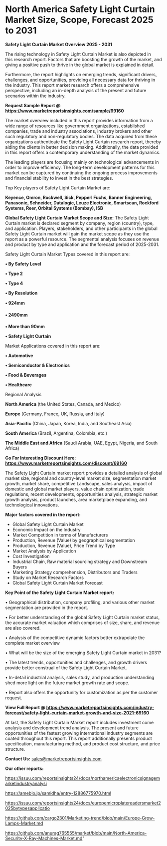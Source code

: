 # North America Safety Light Curtain Market Size, Scope, Forecast 2025 to 2031

<Strong> Safety Light Curtain Market Overview 2025 - 2031</strong>

The rising technology in Safety Light Curtain Market is also depicted in this research report. Factors that are boosting the growth of the market, and giving a positive push to thrive in the global market is explained in detail.

Furthermore, the report highlights on emerging trends, significant drivers, challenges, and opportunities, providing all necessary data for thriving in the industry. This report market research offers a comprehensive perspective, including an in-depth analysis of the present and future scenarios within the industry.

<strong>Request Sample Report @ <a href=https://www.marketreportsinsights.com/sample/69160>https://www.marketreportsinsights.com/sample/69160</a></strong>

The market overview included in this report provides information from a wide range of resources like government organizations, established companies, trade and industry associations, industry brokers and other such regulatory and non-regulatory bodies. The data acquired from these organizations authenticate the Safety Light Curtain research report, thereby aiding the clients in better decision making. Additionally, the data provided in this report offers a contemporary understanding of the market dynamics.

The leading players are focusing mainly on technological advancements in order to improve efficiency. The long-term development patterns for this market can be captured by continuing the ongoing process improvements and financial stability to invest in the best strategies.

Top Key players of Safety Light Curtain Market are:

<strong>Keyence, Omron, Rockwell, Sick, Pepperl Fuchs, Banner Engineering, Panasonic, Schneider, Datalogic, Leuze Electronic, Smartscan, Rockford Systems, Reer, Orbital Systems (Bombay), ISB</strong>

<strong><b>Global Safety Light Curtain Market Scope and Size:</b></strong>
The Safety Light Curtain market is declared segment by company, region (country), type, and application. Players, stakeholders, and other participants in the global Safety Light Curtain market will gain the market scope as they use the report as a powerful resource. The segmental analysis focuses on revenue and product by type and application and the forecast period of 2025-2031.

Safety Light Curtain Market Types covered in this report are:

<strong>• By Safety Level

• Type 2

• Type 4

• By Resolution

• 924mm

• 2490mm

• More than 90mm

• Safety Light Curtain</strong>

Market Applications covered in this report are:

<strong>• Automotive

• Semiconductor & Electronics

• Food & Beverages

• Healthcare</strong> 

Regional Analysis

<strong>North America</strong> (the United States, Canada, and Mexico)

<strong>Europe</strong> (Germany, France, UK, Russia, and Italy)

<strong>Asia-Pacific</strong> (China, Japan, Korea, India, and Southeast Asia)

<strong>South America</strong> (Brazil, Argentina, Colombia, etc.)

<strong>The Middle East and Africa</strong> (Saudi Arabia, UAE, Egypt, Nigeria, and South Africa)

<strong>Go For Interesting Discount Here: <a href=https://www.marketreportsinsights.com/discount/69160>https://www.marketreportsinsights.com/discount/69160</a></strong>

The Safety Light Curtain market report provides a detailed analysis of global market size, regional and country-level market size, segmentation market growth, market share, competitive Landscape, sales analysis, impact of domestic and global market players, value chain optimization, trade regulations, recent developments, opportunities analysis, strategic market growth analysis, product launches, area marketplace expanding, and technological innovations.

<strong><b>Major factors covered in the report:</b></strong>
<ul>
  <li>Global Safety Light Curtain Market </li>
  <li>Economic Impact on the Industry</li>
  <li>Market Competition in terms of Manufacturers</li>
  <li>Production, Revenue (Value) by geographical segmentation</li>
  <li>Production, Revenue (Value), Price Trend by Type</li>
  <li>Market Analysis by Application</li>
  <li>Cost Investigation</li>
  <li>Industrial Chain, Raw material sourcing strategy and Downstream Buyers</li>
  <li>Marketing Strategy comprehension, Distributors and Traders</li>
  <li>Study on Market Research Factors</li>
  <li>Global Safety Light Curtain Market Forecast</li>
</ul>

<strong><b>Key Point of the Safety Light Curtain Market report:</b></strong>

• Geographical distribution, company profiling, and various other market segmentation are provided in the report.

• For better understanding of the global Safety Light Curtain market status, the accurate market valuation which comprises of size, share, and revenue are also covered.

• Analysis of the competitive dynamic factors better extrapolate the complete market overview

• What will be the size of the emerging Safety Light Curtain market in 2031?

• The latest trends, opportunities and challenges, and growth drivers provide better construal of the Safety Light Curtain Market.

• In-detail industrial analysis, sales study, and production understanding shed more light on the future market growth rate and scope.

• Report also offers the opportunity for customization as per the customer request.

<strong><b>View Full Report @ <a href=https://www.marketreportsinsights.com/industry-forecast/safety-light-curtain-market-growth-and-size-2021-69160>https://www.marketreportsinsights.com/industry-forecast/safety-light-curtain-market-growth-and-size-2021-69160</a></b></strong>


At last, the Safety Light Curtain Market report includes investment come analysis and development trend analysis. The present and future opportunities of the fastest growing international industry segments are coated throughout this report. This report additionally presents product specification, manufacturing method, and product cost structure, and price structure.

<strong>Contact Us:</strong>
sales@marketreportsinsights.com

<strong>Our other reports:</strong>

<a href=https://issuu.com/reportsinsights24/docs/northamericaelectronicsignagemarketindustryanalysi>https://issuu.com/reportsinsights24/docs/northamericaelectronicsignagemarketindustryanalysi</a>

<a href=https://ameblo.jp/samidha/entry-12886775970.html>https://ameblo.jp/samidha/entry-12886775970.html</a>

<a href=https://issuu.com/reportsinsights24/docs/europemicroplatereadersmarket2025bytypesapplicatio>https://issuu.com/reportsinsights24/docs/europemicroplatereadersmarket2025bytypesapplicatio</a>

<a href=https://github.com/cargo2301/Marketing-trend/blob/main/Europe-Grow-Lamps-Market.md>https://github.com/cargo2301/Marketing-trend/blob/main/Europe-Grow-Lamps-Market.md</a>

<a href=https://github.com/anurag765555/market/blob/main/North-America-Security-X-Ray-Machines-Market.md>https://github.com/anurag765555/market/blob/main/North-America-Security-X-Ray-Machines-Market.md</a>"
